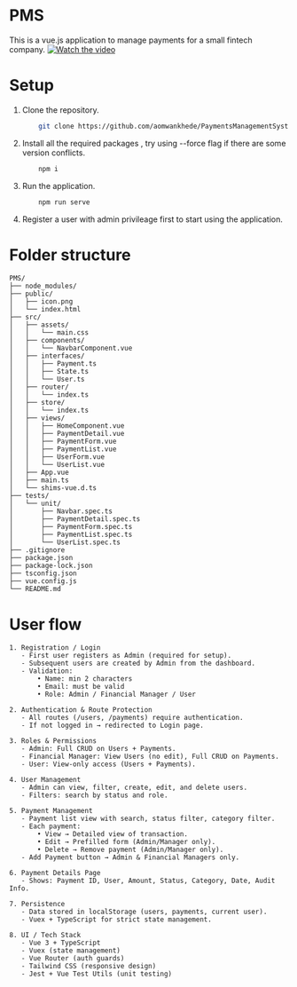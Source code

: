 # PMS
This is a vue.js application to manage payments for a small fintech company.
[![Watch the video](https://img.shields.io/badge/Watch-Demo%20Video-red?logo=youtube)](https://drive.google.com/file/d/1vLeK7JtrLGqBEtnN66bOyk1sNYLHHjyF/view?usp=sharing)

# Setup
1. Clone the repository.
     ```bash
         git clone https://github.com/aomwankhede/PaymentsManagementSystem
     ```
     
2. Install all the required packages , try using --force flag if there are some version conflicts.
     ```bash
         npm i
     ```
3. Run the application.
     ```bash
         npm run serve
     ```
4. Register a user with admin privileage first to start using the application.

# Folder structure
```
PMS/
├── node_modules/
├── public/
│   ├── icon.png
│   └── index.html
├── src/
│   ├── assets/
│   │   └── main.css
│   ├── components/
│   │   └── NavbarComponent.vue
│   ├── interfaces/
│   │   ├── Payment.ts
│   │   ├── State.ts
│   │   └── User.ts
│   ├── router/
│   │   └── index.ts
│   ├── store/
│   │   └── index.ts
│   ├── views/
│   │   ├── HomeComponent.vue
│   │   ├── PaymentDetail.vue
│   │   ├── PaymentForm.vue
│   │   ├── PaymentList.vue
│   │   ├── UserForm.vue
│   │   └── UserList.vue
│   ├── App.vue
│   ├── main.ts
│   └── shims-vue.d.ts
├── tests/
│   └── unit/
│       ├── Navbar.spec.ts
│       ├── PaymentDetail.spec.ts
│       ├── PaymentForm.spec.ts
│       ├── PaymentList.spec.ts
│       └── UserList.spec.ts
├── .gitignore
├── package.json
├── package-lock.json
├── tsconfig.json
├── vue.config.js
└── README.md
```

# User flow
```
1. Registration / Login
   - First user registers as Admin (required for setup).
   - Subsequent users are created by Admin from the dashboard.
   - Validation:
       • Name: min 2 characters
       • Email: must be valid
       • Role: Admin / Financial Manager / User

2. Authentication & Route Protection
   - All routes (/users, /payments) require authentication.
   - If not logged in → redirected to Login page.

3. Roles & Permissions
   - Admin: Full CRUD on Users + Payments.
   - Financial Manager: View Users (no edit), Full CRUD on Payments.
   - User: View-only access (Users + Payments).

4. User Management
   - Admin can view, filter, create, edit, and delete users.
   - Filters: search by status and role.

5. Payment Management
   - Payment list view with search, status filter, category filter.
   - Each payment:
       • View → Detailed view of transaction.
       • Edit → Prefilled form (Admin/Manager only).
       • Delete → Remove payment (Admin/Manager only).
   - Add Payment button → Admin & Financial Managers only.

6. Payment Details Page
   - Shows: Payment ID, User, Amount, Status, Category, Date, Audit Info.

7. Persistence
   - Data stored in localStorage (users, payments, current user).
   - Vuex + TypeScript for strict state management.

8. UI / Tech Stack
   - Vue 3 + TypeScript
   - Vuex (state management)
   - Vue Router (auth guards)
   - Tailwind CSS (responsive design)
   - Jest + Vue Test Utils (unit testing)
```
